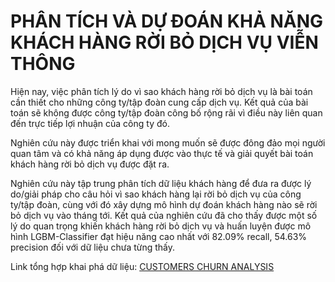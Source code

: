 # PHÂN TÍCH VÀ DỰ ĐOÁN KHẢ NĂNG KHÁCH HÀNG RỜI BỎ DỊCH VỤ VIỄN THÔNG
Hiện nay, việc phân tích lý do vì sao khách hàng rời bỏ dịch vụ là bài toán cần thiết cho những công ty/tập đoàn cung cấp dịch vụ. Kết quả của bài toán sẽ không được công ty/tập đoàn công bố rộng rãi vì điều này liên quan đến trực tiếp lợi nhuận của công ty đó. <p><p>

Nghiên cứu này được triển khai với mong muốn sẽ được đông đảo mọi người quan tâm và có khả năng áp dụng được vào thực tế và giải quyết bài toán khách hàng rời bỏ dịch vụ được đặt ra. <p><p>

Nghiên cứu này tập trung phân tích dữ liệu khách hàng để đưa ra được lý do/giải pháp cho câu hỏi vì sao khách hàng lại rời bỏ dịch vụ của công ty/tập đoàn, cùng với đó xây dựng mô hình dự đoán khách hàng nào sẽ rời bỏ dịch vụ vào tháng tới. Kết quả của nghiên cứu đã cho thấy được một số lý do quan trọng khiến khách hàng rời bỏ dịch vụ và huấn luyện được mô hình LGBM-Classifier đạt hiệu năng cao nhất với 82.09% recall, 54.63% precision đối với dữ liệu chưa từng thấy.<p><p>

Link tổng hợp khai phá dữ liệu: <a href="https://public.tableau.com/app/profile/cuong.le5903/viz/CutomerChurnAnalysis/CustomersChurnAnalysis">CUSTOMERS CHURN ANALYSIS</a> <p>

